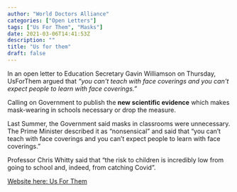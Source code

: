 ```yaml
---
author: "World Doctors Alliance"
categories: ["Open Letters"]
tags: ["Us For Them", "Masks"]
date: 2021-03-06T14:41:53Z
description: ""
title: "Us for them"
draft: false
---
```


In an open letter to Education Secretary Gavin Williamson on Thursday, UsForThem argued that *“you can't teach with face coverings and you can't expect people to learn with face coverings.”*  

Calling on Government to publish the **new scientific evidence** which makes mask-wearing in schools necessary or drop the measure.  

Last Summer, the Government said masks in classrooms were  unnecessary. The Prime Minister described it as “nonsensical” and said  that “you can’t teach with face coverings and you can’t expect people to learn with face coverings.”  

Professor Chris Whitty said that “the risk to children is incredibly low from going to school and, indeed, from catching Covid”.  

[Website here: Us For Them](https://usforthem.co.uk/)